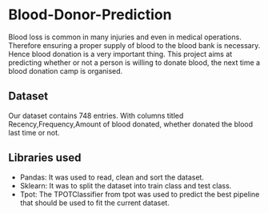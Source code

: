 # Blood-Donor-Prediction
Blood loss is common in many injuries and even in medical operations. Therefore ensuring a proper supply of blood to the blood bank is necessary. Hence blood donation is a very important thing.
This project aims at predicting whether or not a person is willing to donate blood, the next time a blood donation camp is organised.
## Dataset
Our dataset contains 748 entries.
With columns titled Recency,Frequency,Amount of blood donated, whether donated the blood last time or not.

## Libraries used
- Pandas: It was used to read, clean and sort the dataset.
- Sklearn: It was to split the dataset into train class and test class.
- Tpot: The TPOTClassifier from tpot was used to predict the best pipeline that should be used to fit the current dataset.
